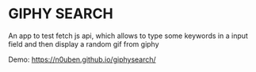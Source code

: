 # GIPHY SEARCH

An app to test fetch js api, which allows to type some keywords in a input field and then display a random gif from giphy

Demo: https://n0uben.github.io/giphysearch/
